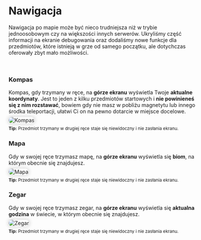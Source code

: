 <style>
img:not(.medium-zoom-image--opened):not(.navbar-link-icon)  {
    max-height: 280px;
    margin-top: 0.5em;
    margin-bottom: 0.5em;
    box-shadow: 0 0 8px 4px rgba(0, 0, 0, .1);
    border-radius: 10px;
}
.page {
    p {
        margin-top: 0.25em;
    }
}
</style>

<!-- PAGE BEGINS HERE -->

# **Nawigacja**
Nawigacja po mapie może być nieco trudniejsza niż w trybie jednoosobowym czy na większości innych serwerów. Ukryliśmy część informacji na ekranie debugowania oraz dodaliśmy nowe funkcje dla przedmiotów, które istnieją w grze od samego początku, ale dotychczas oferowały zbyt mało możliwości.

<br/>

<div class="page">

### Kompas
Kompas, gdy trzymany w ręce, na **górze ekranu** wyświetla Twoje **aktualne koordynaty**. Jest to jeden z kilku przedmiotów startowych i **nie powinieneś się z nim rozstawać**, bowiem gdy nie masz w pobliżu magnetytu lub innego środka teleportacji, ułatwi Ci on na pewno dotarcie w miejsce docelowe.
![Kompas](assets/img/compass.jpeg)  
<sup>**Tip:** Przedmiot trzymany w drugiej ręce staje się niewidoczny i nie zasłania ekranu.</sup>  

### Mapa
Gdy w swojej ręce trzymasz mapę, na **górze ekranu** wyświetla się **biom**, na którym obecnie się znajdujesz.  
![Mapa](assets/img/map.jpeg)  
<sup>**Tip:** Przedmiot trzymany w drugiej ręce staje się niewidoczny i nie zasłania ekranu.</sup>  

### Zegar
Gdy w swojej ręce trzymasz zegar, na **górze ekranu** wyświetla się **aktualna godzina** w świecie, w którym obecnie się znajdujesz.  
![Zegar](assets/img/clock.jpeg)  
<sup>**Tip:** Przedmiot trzymany w drugiej ręce staje się niewidoczny i nie zasłania ekranu.</sup>  

</div>